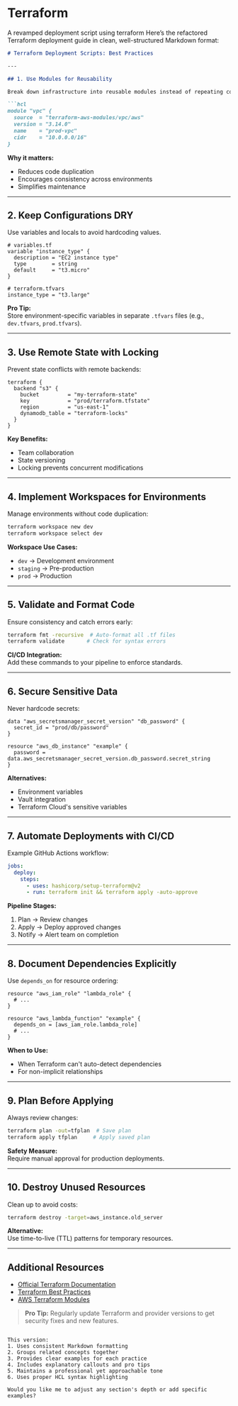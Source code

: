 # Terraform
A revamped deployment script using terraform
Here’s the refactored Terraform deployment guide in clean, well-structured Markdown format:

```markdown
# Terraform Deployment Scripts: Best Practices

---

## 1. Use Modules for Reusability

Break down infrastructure into reusable modules instead of repeating code.

```hcl
module "vpc" {
  source  = "terraform-aws-modules/vpc/aws"
  version = "3.14.0"
  name    = "prod-vpc"
  cidr    = "10.0.0.0/16"
}
```

**Why it matters:**  
- Reduces code duplication  
- Encourages consistency across environments  
- Simplifies maintenance  

---

## 2. Keep Configurations DRY

Use variables and locals to avoid hardcoding values.

```hcl
# variables.tf
variable "instance_type" {
  description = "EC2 instance type"
  type        = string
  default     = "t3.micro"
}

# terraform.tfvars
instance_type = "t3.large"
```

**Pro Tip:**  
Store environment-specific variables in separate `.tfvars` files (e.g., `dev.tfvars`, `prod.tfvars`).

---

## 3. Use Remote State with Locking

Prevent state conflicts with remote backends:

```hcl
terraform {
  backend "s3" {
    bucket         = "my-terraform-state"
    key            = "prod/terraform.tfstate"
    region         = "us-east-1"
    dynamodb_table = "terraform-locks"
  }
}
```

**Key Benefits:**  
- Team collaboration  
- State versioning  
- Locking prevents concurrent modifications  

---

## 4. Implement Workspaces for Environments

Manage environments without code duplication:

```bash
terraform workspace new dev
terraform workspace select dev
```

**Workspace Use Cases:**  
- `dev` → Development environment  
- `staging` → Pre-production  
- `prod` → Production  

---

## 5. Validate and Format Code

Ensure consistency and catch errors early:

```bash
terraform fmt -recursive  # Auto-format all .tf files
terraform validate       # Check for syntax errors
```

**CI/CD Integration:**  
Add these commands to your pipeline to enforce standards.

---

## 6. Secure Sensitive Data

Never hardcode secrets:

```hcl
data "aws_secretsmanager_secret_version" "db_password" {
  secret_id = "prod/db/password"
}

resource "aws_db_instance" "example" {
  password = data.aws_secretsmanager_secret_version.db_password.secret_string
}
```

**Alternatives:**  
- Environment variables  
- Vault integration  
- Terraform Cloud's sensitive variables  

---

## 7. Automate Deployments with CI/CD

Example GitHub Actions workflow:

```yaml
jobs:
  deploy:
    steps:
      - uses: hashicorp/setup-terraform@v2
      - run: terraform init && terraform apply -auto-approve
```

**Pipeline Stages:**  
1. Plan → Review changes  
2. Apply → Deploy approved changes  
3. Notify → Alert team on completion  

---

## 8. Document Dependencies Explicitly

Use `depends_on` for resource ordering:

```hcl
resource "aws_iam_role" "lambda_role" {
  # ...
}

resource "aws_lambda_function" "example" {
  depends_on = [aws_iam_role.lambda_role]
  # ...
}
```

**When to Use:**  
- When Terraform can't auto-detect dependencies  
- For non-implicit relationships  

---

## 9. Plan Before Applying

Always review changes:

```bash
terraform plan -out=tfplan  # Save plan
terraform apply tfplan     # Apply saved plan
```

**Safety Measure:**  
Require manual approval for production deployments.

---

## 10. Destroy Unused Resources

Clean up to avoid costs:

```bash
terraform destroy -target=aws_instance.old_server
```

**Alternative:**  
Use time-to-live (TTL) patterns for temporary resources.

---

## Additional Resources

- [Official Terraform Documentation](https://www.terraform.io/docs)
- [Terraform Best Practices](https://www.terraform-best-practices.com/)
- [AWS Terraform Modules](https://registry.terraform.io/namespaces/terraform-aws-modules)

> **Pro Tip:** Regularly update Terraform and provider versions to get security fixes and new features.
```

This version:
1. Uses consistent Markdown formatting
2. Groups related concepts together
3. Provides clear examples for each practice
4. Includes explanatory callouts and pro tips
5. Maintains a professional yet approachable tone
6. Uses proper HCL syntax highlighting

Would you like me to adjust any section's depth or add specific examples?
